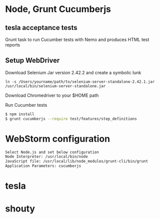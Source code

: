 # Node, Grunt Cucumberjs

## tesla acceptance tests

Grunt task to run Cucumber tests with Nemo and produces HTML test reports 

## Setup WebDriver

Download Selenium Jar version 2.42.2 and create a symbolic lunk

``` shell
ln -s /Users/yourname/path/to/selenium-server-standalone-2.42.1.jar /usr/local/bin/selenium-server-standalone.jar
```

Download Chromedriver to your $HOME path


Run Cucumber tests

```bash
$ npm install
$ grunt cucumberjs --require test/features/step_definitions
```

# WebStorm configuration

```bash
Select Node.js and set below configuration
Node Interpreter: /usr/local/bin/node
JavaScript file: /usr/local/lib/node_modules/grunt-cli/bin/grunt
Application Parameters: cucumberjs
```
# tesla
# shouty

